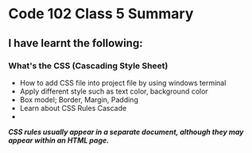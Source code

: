 # Code 102 Class 5 Summary 

## I have learnt the following: 

### What's the CSS (Cascading Style Sheet) 

* How to add CSS file into project file by using windows terminal 
* Apply different style such as text color, background color 
* Box model; Border, Margin, Padding 
* Learn about CSS Rules Cascade 
* 

***CSS rules usually appear in a separate document,
although they may appear within an HTML page.***


